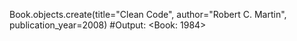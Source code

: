 Book.objects.create(title="Clean Code", author="Robert C. Martin", publication_year=2008) #Output: <Book: 1984>
